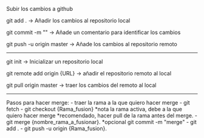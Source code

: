 Subir los cambios a github

git add . → Añadir los cambios al repositorio local

git commit -m "" → Añade un comentario para identificar los cambios

git push -u origin master → Añade los cambios al repositorio remoto


--------------------------------------------------------------
git init → Inicializar un repositorio local

git remote add origin {URL} → añadir el repositorio remoto al local

git pull origin master → traer los cambios del remoto al local


--------------------------------------------------------------
Pasos para hacer merge:
	- traer la rama a la que quiero hacer merge 
	- git fetch
	- git checkout {Rama_fusion}
	*nota la rama activa, debe a la que quiero hacer merge
	*recomendado, hacer pull de la rama antes del merge.
	- git merge {nombre_rama_a_fusionar}.
	*opcional git commit -m "merge"
	- git add .
	- git push -u origin {Rama_fusion}.
